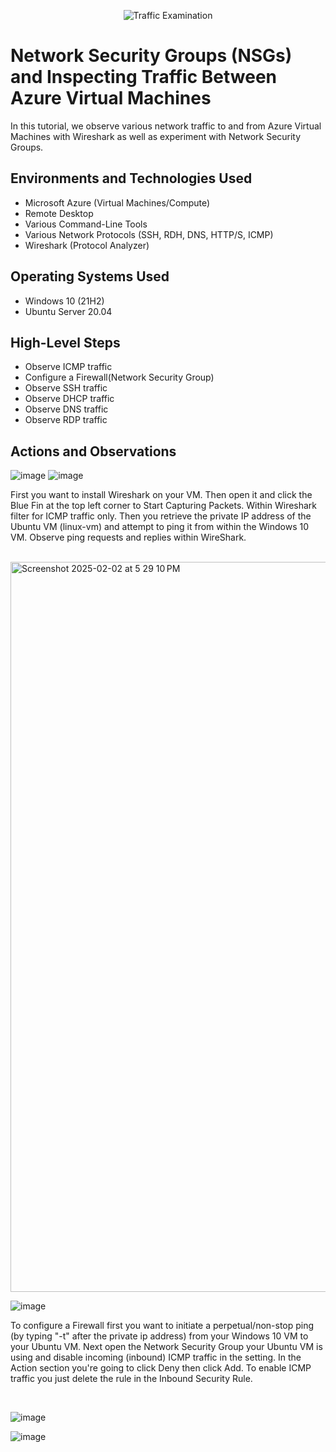 <p align="center">
<img src="https://i.imgur.com/Ua7udoS.png" alt="Traffic Examination"/>
</p>

<h1>Network Security Groups (NSGs) and Inspecting Traffic Between Azure Virtual Machines</h1>
In this tutorial, we observe various network traffic to and from Azure Virtual Machines with Wireshark as well as experiment with Network Security Groups. <br />



<h2>Environments and Technologies Used</h2>

- Microsoft Azure (Virtual Machines/Compute)
- Remote Desktop
- Various Command-Line Tools
- Various Network Protocols (SSH, RDH, DNS, HTTP/S, ICMP)
- Wireshark (Protocol Analyzer)

<h2>Operating Systems Used </h2>

- Windows 10 (21H2)
- Ubuntu Server 20.04

<h2>High-Level Steps</h2>

- Observe ICMP traffic
- Configure a Firewall(Network Security Group)
- Observe SSH traffic
- Observe DHCP traffic
- Observe DNS traffic
- Observe RDP traffic

<h2>Actions and Observations</h2>


![image](https://github.com/user-attachments/assets/7af1e6b1-8b0e-4503-a977-ff05bb46ec3b)
![image](https://github.com/user-attachments/assets/b5412408-9729-4f69-8325-e448f80bba9f)



<p>
First you want to install Wireshark on your VM. Then open it and click the Blue Fin at the top left corner to Start Capturing Packets. Within Wireshark filter for ICMP traffic only. Then you retrieve the private IP address of the Ubuntu VM (linux-vm) and attempt to ping it from within the Windows 10 VM. Observe ping requests and replies within WireShark.
</p>
<br />

<img width="1168" alt="Screenshot 2025-02-02 at 5 29 10 PM" src="https://github.com/user-attachments/assets/5fb620b4-c76f-4a23-aa48-98e6eb979db9" />

![image](https://github.com/user-attachments/assets/56285804-a713-48bb-b002-672159ab52a8)



<p>
To configure a Firewall first you want to initiate a perpetual/non-stop ping (by typing "-t" after the private ip address) from your Windows 10 VM to your Ubuntu VM. Next open the Network Security Group your Ubuntu VM is using and disable incoming (inbound) ICMP traffic in the setting. In the Action section you're going to click Deny then click Add. To enable ICMP traffic you just delete the rule in the Inbound Security Rule.
</p>
<br />

![image](https://github.com/user-attachments/assets/3ada330b-ef0d-4635-9f7f-3f939d8ff283)

![image](https://github.com/user-attachments/assets/e24640be-8474-47d0-96cd-fcf59b85da05)



<p>
  
</p>


</p>
<br />
